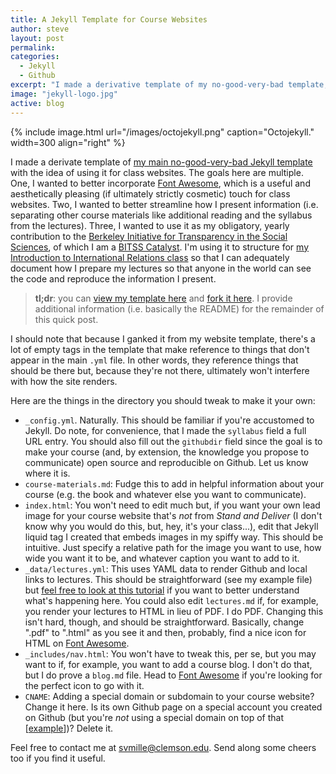 ```yaml
---
title: A Jekyll Template for Course Websites
author: steve
layout: post
permalink:
categories:
  - Jekyll
  - Github
excerpt: "I made a derivative template of my no-good-very-bad template, but for course websites."
image: "jekyll-logo.jpg"
active: blog
---
```



{% include image.html url="/images/octojekyll.png" caption="Octojekyll." width=300 align="right" %}

I made a derivate template of [my main no-good-very-bad Jekyll template](http://svmiller.com/blog/2015/08/create-your-website-in-jekyll/) with the idea of using it for class websites. The goals here are multiple. One, I wanted to better incorporate [Font Awesome](http://fontawesome.com), which is a useful and aesthetically pleasing (if ultimately strictly cosmetic) touch for class websites. Two, I wanted to better streamline how I present information (i.e. separating other course materials like additional reading and the syllabus from the lectures). Three, I wanted to use it as my obligatory, yearly contribution to the [Berkeley Initiative for Transparency in the Social Sciences](https://www.bitss.org/), of which I am a [BITSS Catalyst](https://www.bitss.org/people/steven-miller/). I'm using it to structure for [my Introduction to International Relations class](http://posc1020.svmiller.com) so that I can adequately document how I prepare my lectures so that anyone in the world can see the code and reproduce the information I present.

> **tl;dr**: you can [view my template here](http://course-website.svmiller.com/) and [fork it here](https://github.com/svmiller/course-website). I provide additional information (i.e. basically the README) for the remainder of this quick post.


I should note that because I ganked it from my website template, there's a lot of empty tags in the template that make reference to things that don't appear in the main `.yml` file. In other words, they reference things that should be there but, because they're not there, ultimately won't interfere with how the site renders.

Here are the things in the directory you should tweak to make it your own:

- `_config.yml`. Naturally. This should be familiar if you're accustomed to Jekyll. Do note, for convenience, that I made the `syllabus` field a full URL entry. You should also fill out the `githubdir` field since the goal is to make your course (and, by extension, the knowledge you propose to communicate) open source and reproducible on Github. Let us know where it is.
- `course-materials.md`: Fudge this to add in helpful information about your course (e.g. the book and whatever else you want to communicate).
- `index.html`: You won't need to edit much but, if you want your own lead image for your course website that's *not* from *Stand and Deliver* (I don't know why you would do this, but, hey, it's your class...), edit that Jekyll liquid tag I created that embeds images in my spiffy way. This should be intuitive. Just specify a relative path for the image you want to use, how wide you want it to be, and whatever caption you want to add to it.
- `_data/lectures.yml`: This uses YAML data to render Github and local links to lectures. This should be straightforward (see my example file) but [feel free to look at this tutorial](https://jekyllrb.com/docs/datafiles/) if you want to better understand what's happening here. You could also edit `lectures.md` if, for example, you render your lectures to HTML in lieu of PDF. I do PDF. Changing this isn't hard, though, and should be straightforward. Basically, change ".pdf" to ".html" as you see it and then, probably, find a nice icon for HTML on [Font Awesome](https://fontawesome.com/).
- `_includes/nav.html`: You won't have to tweak this, per se, but you may want to if, for example, you want to add a course blog. I don't do that, but I do prove a `blog.md` file. Head to [Font Awesome](https://fontawesome.com/) if you're looking for the perfect icon to go with it.
- `CNAME`: Adding a special domain or subdomain to your course website? Change it here. Is its own Github page on a special account you created on Github (but you're *not* using a special domain on top of that [[example](https://github.com/uw-csss-564)])? Delete it.

Feel free to contact me at svmille@clemson.edu. Send along some cheers too if you find it useful.
